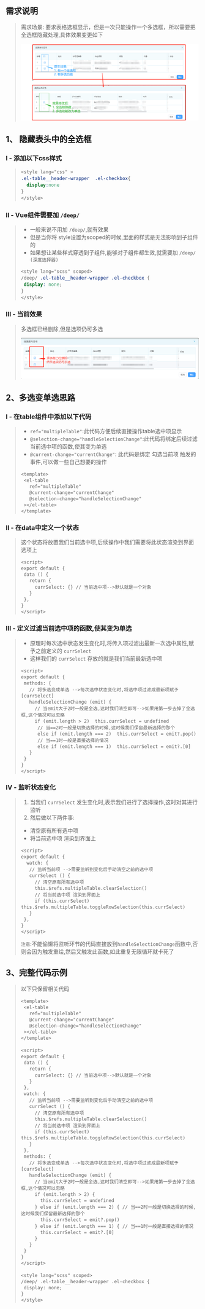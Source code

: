 ## 需求说明

>需求场景: 要求表格选框显示，但是一次只能操作一个多选框，所以需要把全选框隐藏处理,具体效果变更如下
>
>![image-20211223094312981](ElementUI使用笔记的图片/image-20211223094312981.png) 

## 1、 隐藏表头中的全选框

### Ⅰ - 添加以下css样式

>```css
><style lang="css" >
>.el-table__header-wrapper  .el-checkbox{
>	display:none
>}
></style>
>```

### Ⅱ - Vue组件需要加 `/deep/`

>* 一般来说不用加 `/deep/`,就有效果
>* 但是当你将 style设置为scoped的时候,里面的样式是无法影响到子组件的
>* 如果想让某些样式穿透到子组件,能够对子组件都生效,就需要加 `/deep/ (深度选择器)` 
>
>```scss
><style lang="scss" scoped>
>/deep/ .el-table__header-wrapper .el-checkbox {
>  display: none;
>}
></style>
>```

### Ⅲ - 当前效果

>多选框已经删除,但是选项仍可多选
>
>![image-20211223100047277](ElementUI使用笔记的图片/image-20211223100047277.png) 

## 2、多选变单选思路

### Ⅰ - 在table组件中添加以下代码

>* `ref="multipleTable"`:此代码方便后续直接操作table选中项显示
>* `@selection-change="handleSelectionChange"`:此代码将绑定后续过滤当前选中项的函数,使其变为单选
>* `@current-change="currentChange"`: 此代码是绑定 勾选当前项 触发的事件,可以做一些自己想要的操作
>
>```vue
><template>
>  <el-table
>    ref="multipleTable"
>    @current-change="currentChange"
>    @selection-change="handleSelectionChange"
>  ></el-table>
></template>
>```

### Ⅱ - 在data中定义一个状态

>这个状态将放置我们当前选中项,后续操作中我们需要将此状态渲染到界面选项上
>
>```vue
><script>
>export default {  
>  data () {
>    return {
>      currSelect: {} // 当前选中项-->默认就是一个对象
>    }
>  },
>}
></script>
>```

### Ⅲ - 定义过滤当前选中项的函数,使其变为单选

>* 原理时每次选中状态发生变化时,将传入项过滤出最新一次选中属性,赋予之前定义的 `currSelect`
>* 这样我们的 `currSelect` 存放的就是我们当前最新选中项
>
>```vue
><script>
>export default {  
>  methods: {
>    // 将多选变成单选 -->每次选中状态变化时,将选中项过滤成最新项赋予 [currSelect]
>    handleSelectionChange (emit) {
>      // 当emit大于2时一般是全选,这时我们清空即可-->如果用第一步去掉了全选框,这个情况可以忽略
>      if (emit.length > 2)  this.currSelect = undefined
>       // 当==2时一般是切换选择的时候,这时候我们保留最新选择的那个
>       else if (emit.length === 2)  this.currSelect = emit?.pop()
>       // 当==1时一般是直接选择的情况
>       else if (emit.length === 1)  this.currSelect = emit?.[0]
>    }
>  }
>}
></script>
>```

### Ⅳ - 监听状态变化

>1. 当我们 `currSelect` 发生变化时,表示我们进行了选择操作,这时对其进行监听
>2. 然后做以下两件事:
>   - 清空原有所有选中项
>   - 将当前选中项 渲染到界面上
>
>```vue
><script>
>export default {  
>   watch: {
>    // 监听当前项 -->需要监听到变化后手动清空之前的选中项
>    currSelect () {
>      // 清空原有所有选中项
>      this.$refs.multipleTable.clearSelection()
>      // 将当前选中项 渲染到界面上
>      if (this.currSelect) this.$refs.multipleTable.toggleRowSelection(this.currSelect)
>    }
>  },
>}
></script>
>```
>
>`注意`:不能偷懒将监听环节的代码直接放到`handleSelectionChange`函数中,否则会因为触发重绘,然后又触发此函数,如此重复无限循环就卡死了

## 3、完整代码示例

>以下只保留相关代码
>
>```vue
><template>
>  <el-table
>    ref="multipleTable"
>    @current-change="currentChange"
>    @selection-change="handleSelectionChange"
>  ></el-table>
></template>
>
><script>
>export default {
>  data () {
>    return {
>      currSelect: {} // 当前选中项-->默认就是一个对象
>    }
>  },
>  watch: {
>    // 监听当前项 -->需要监听到变化后手动清空之前的选中项
>    currSelect () {
>      // 清空原有所有选中项
>      this.$refs.multipleTable.clearSelection()
>      // 将当前选中项 渲染到界面上
>      if (this.currSelect) this.$refs.multipleTable.toggleRowSelection(this.currSelect)
>    }
>  },
>  methods: {
>    // 将多选变成单选 -->每次选中状态变化时,将选中项过滤成最新项赋予 [currSelect]
>    handleSelectionChange (emit) {
>      // 当emit大于2时一般是全选,这时我们清空即可-->如果用第一步去掉了全选框,这个情况可以忽略
>      if (emit.length > 2) {
>        this.currSelect = undefined
>      } else if (emit.length === 2) { // 当==2时一般是切换选择的时候,这时候我们保留最新选择的那个
>        this.currSelect = emit?.pop()
>      } else if (emit.length === 1) { // 当==1时一般是直接选择的情况
>        this.currSelect = emit?.[0]
>      }
>    }
>  }
>}
></script>
>
><style lang="scss" scoped>
>/deep/ .el-table__header-wrapper .el-checkbox {
>  display: none;
>}
></style>
>
>```
>
>

